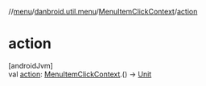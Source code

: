 //[menu](../../../index.md)/[danbroid.util.menu](../index.md)/[MenuItemClickContext](index.md)/[action](action.md)

# action

[androidJvm]\
val [action](action.md): [MenuItemClickContext](index.md).() -> [Unit](https://kotlinlang.org/api/latest/jvm/stdlib/kotlin/-unit/index.html)
